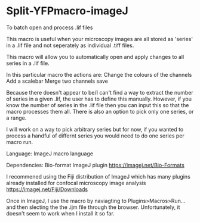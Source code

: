 # Split-YFPmacro-imageJ
To batch open and process .lif files

This macro is useful when your microscopy images are all stored as 'series' in a .lif file and not seperately as individual .tiff files.

This macro will allow you to automatically open and apply changes to all series in a .lif file. 

In this particular macro the actions are:
  Change the colours of the channels
  Add a scalebar
  Merge two channels
  save 

Because there doesn't appear to be/I can't find a way to extract the number of series in a given .lif, the user has to define this manually. However, if you know the number of series in the .lif file then you can input this so that the macro processes them all. There is also an option to pick only one series, or a range. 

I will work on a way to pick arbitrary series but for now, if you wanted to process a handful of differnt series you would need to do one series per macro run. 

Language:
ImageJ macro language

Dependencies:
Bio-format ImageJ plugin https://imagej.net/Bio-Formats

I recommened using the Fiji distribution of ImageJ which has many plugins already installed for confocal microscopy image analysis https://imagej.net/Fiji/Downloads

Once in ImageJ, I use the macro by naviagting to Plugins>Macros>Run...  and then slecting the the .ijm file through the browser.
Unfortunately, it doesn't seem to work when I install it so far.
